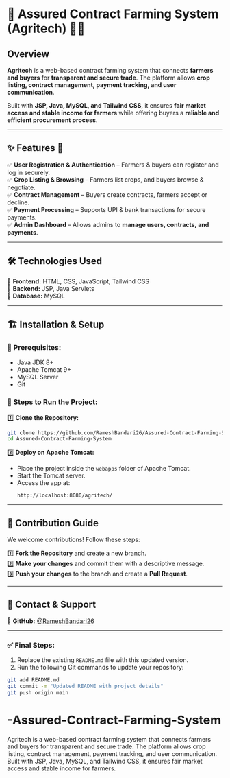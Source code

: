 
# 📌 Assured Contract Farming System (Agritech) 🌾📜

## Overview  
**Agritech** is a web-based contract farming system that connects **farmers and buyers** for **transparent and secure trade**. The platform allows **crop listing, contract management, payment tracking, and user communication**.  

Built with **JSP, Java, MySQL, and Tailwind CSS**, it ensures **fair market access and stable income for farmers** while offering buyers a **reliable and efficient procurement process**.  

---

## ✨ Features 🚀  
✅ **User Registration & Authentication** – Farmers & buyers can register and log in securely.  
✅ **Crop Listing & Browsing** – Farmers list crops, and buyers browse & negotiate.  
✅ **Contract Management** – Buyers create contracts, farmers accept or decline.  
✅ **Payment Processing** – Supports UPI & bank transactions for secure payments.  
✅ **Admin Dashboard** – Allows admins to **manage users, contracts, and payments**.  

---

## 🛠 Technologies Used  
🔹 **Frontend:** HTML, CSS, JavaScript, Tailwind CSS  
🔹 **Backend:** JSP, Java Servlets  
🔹 **Database:** MySQL  

---

## 🏗 Installation & Setup  

### 🔹 Prerequisites:  
- Java JDK 8+  
- Apache Tomcat 9+  
- MySQL Server  
- Git  

### 📌 Steps to Run the Project:  

1️⃣ **Clone the Repository:**  
```sh
git clone https://github.com/RameshBandari26/Assured-Contract-Farming-System.git
cd Assured-Contract-Farming-System
```

3️⃣ **Deploy on Apache Tomcat:**  
- Place the project inside the `webapps` folder of Apache Tomcat.  
- Start the Tomcat server.  
- Access the app at:  
  ```
  http://localhost:8080/agritech/
  ```

---

## 🤝 Contribution Guide  
We welcome contributions! Follow these steps:  

1️⃣ **Fork the Repository** and create a new branch.  
2️⃣ **Make your changes** and commit them with a descriptive message.  
3️⃣ **Push your changes** to the branch and create a **Pull Request**.  

---

## 📩 Contact & Support  
🔹 **GitHub:** [@RameshBandari26](https://github.com/RameshBandari26)  

---

### ✅ Final Steps:
1. Replace the existing `README.md` file with this updated version.  
2. Run the following Git commands to update your repository:  
```sh
git add README.md  
git commit -m "Updated README with project details"  
git push origin main  
```

# -Assured-Contract-Farming-System
Agritech is a web-based contract farming system that connects farmers and buyers for transparent and secure trade. The platform allows crop listing, contract management, payment tracking, and user communication. Built with JSP, Java, MySQL, and Tailwind CSS, it ensures fair market access and stable income for farmers.

